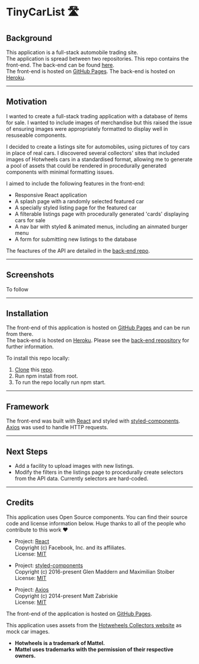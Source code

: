 # TinyCarList 🛣️

## Background

This application is a full-stack automobile trading site.  
The application is spread between two repositories. This repo contains the front-end. The back-end can be found [here](https://github.com/DevArrowsmith/tiny-car-list-api).   
The front-end is hosted on [GitHub Pages](https://devarrowsmith.github.io/tiny-car-list-app/#/). The back-end is hosted on [Heroku](https://dashboard.heroku.com/).

---

## Motivation

I wanted to create a full-stack trading application with a database of items for sale. I wanted to include images of merchandise but this raised the issue of ensuring images were appropriately formatted to display well in resuseable components.

I decided to create a listings site for automobiles, using pictures of toy cars in place of real cars. I discovered several collectors' sites that included images of Hotwheels cars in a standardised format, allowing me to generate a pool of assets that could be rendered in procedurally generated components with minimal formatting issues.  

I aimed to include the following features in the front-end:

- Responsive React application
- A splash page with a randomly selected featured car
- A specially styled listing page for the featured car
- A filterable listings page with procedurally generated 'cards' displaying cars for sale
- A nav bar with styled & animated menus, including an ainmated burger menu
- A form for submitting new listings to the database

The feactures of the API are detailed in the [back-end repo](https://github.com/DevArrowsmith/tiny-car-list-api). 

---

## Screenshots

To follow

---

## Installation

The front-end of this application is hosted on [GitHub Pages](https://devarrowsmith.github.io/tiny-car-list-app/#/NewListing) and can be run from there.  
The back-end is hosted on [Heroku](https://dashboard.heroku.com/). Please see the [back-end repository](https://github.com/DevArrowsmith/tiny-car-list-api) for further information.

To install this repo locally:
1. [Clone](https://docs.github.com/en/github/creating-cloning-and-archiving-repositories/cloning-a-repository) this [repo](https://github.com/DevArrowsmith/tiny-car-list-app).
2. Run npm install from root.
3. To run the repo locally run npm start.

---

## Framework

The front-end was built with [React](https://github.com/facebook/react) and styled with [styled-components](https://styled-components.com/).  
[Axios](https://www.npmjs.com/package/axios) was used to handle HTTP requests.

---

## Next Steps

- Add a facility to upload images with new listings.
- Modify the filters in the listings page to procedurally create selectors from the API data. Currently selectors are hard-coded.

---

## Credits

This application uses Open Source components. You can find their source code and license information below. Huge thanks to all of the people who contribute to this work ❤️

- Project: [React](https://github.com/facebook/react)  
Copyright (c) Facebook, Inc. and its affiliates.  
License: [MIT](https://github.com/facebook/react/blob/master/LICENSE)

- Project: [styled-components](https://github.com/styled-components/styled-components)  
Copyright (c) 2016-present Glen Maddern and Maximilian Stoiber  
License: [MIT](https://github.com/facebook/react/blob/master/LICENSE)

- Project: [Axios](https://www.npmjs.com/package/axios)   
Copyright (c) 2014-present Matt Zabriskie  
License: [MIT](https://github.com/axios/axios/blob/master/LICENSE)

The front-end of the application is hosted on [GitHub Pages](https://pages.github.com/). 

This application uses assets from the [Hotweheels Collectors website](https://hotwheelscollectors.mattel.com/shop) as mock car images.
- **Hotwheels is a trademark of Mattel.**
- **Mattel uses trademarks with the permission of their respective owners.**
